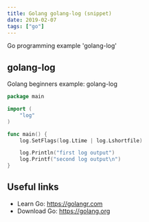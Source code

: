 ```yaml
---
title: Golang golang-log (snippet)
date: 2019-02-07
tags: ["go"]
---
```

Go programming example 'golang-log'


## golang-log

Golang beginners example: golang-log

```go
package main

import (
	"log"
)

func main() {
	log.SetFlags(log.Ltime | log.Lshortfile)

	log.Println("first log output")
	log.Printf("second log output\n")
}

```

## Useful links

- Learn Go: https://golangr.com
- Download Go: https://golang.org
